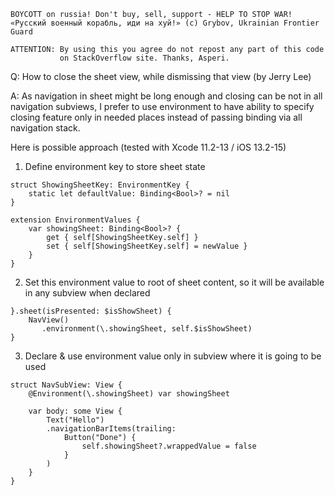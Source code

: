 ```
BOYCOTT on russia! Don't buy, sell, support - HELP TO STOP WAR!
«Русский военный корабль, иди на хуй!» (c) Grybov, Ukrainian Frontier Guard

ATTENTION: By using this you agree do not repost any part of this code
           on StackOverflow site. Thanks, Asperi.
```

Q: How to close the sheet view, while dismissing that view (by Jerry Lee)

A: As navigation in sheet might be long enough and closing can be not in all 
navigation subviews, I prefer to use environment to have ability to specify 
closing feature only in needed places instead of passing binding via all navigation stack.

Here is possible approach (tested with Xcode 11.2-13 / iOS 13.2-15)

1) Define environment key to store sheet state

```
struct ShowingSheetKey: EnvironmentKey {
    static let defaultValue: Binding<Bool>? = nil
}

extension EnvironmentValues {
    var showingSheet: Binding<Bool>? {
        get { self[ShowingSheetKey.self] }
        set { self[ShowingSheetKey.self] = newValue }
    }
}
```

2) Set this environment value to root of sheet content, so it will be available in any subview when declared

```
}.sheet(isPresented: $isShowSheet) {
    NavView()
       .environment(\.showingSheet, self.$isShowSheet)
}
```

3) Declare & use environment value only in subview where it is going to be used

```
struct NavSubView: View {
    @Environment(\.showingSheet) var showingSheet

    var body: some View {
        Text("Hello")
        .navigationBarItems(trailing:
            Button("Done") {
                self.showingSheet?.wrappedValue = false
            }
        )
    }
}
```


